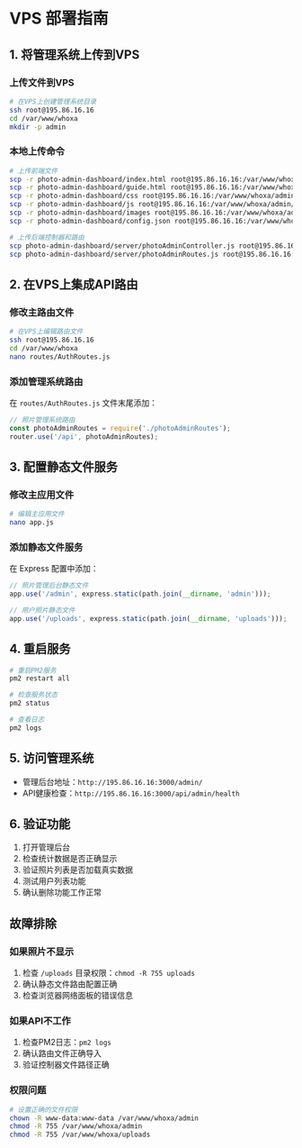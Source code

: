 # VPS 部署指南

## 1. 将管理系统上传到VPS

### 上传文件到VPS
```bash
# 在VPS上创建管理系统目录
ssh root@195.86.16.16
cd /var/www/whoxa
mkdir -p admin
```

### 本地上传命令
```bash
# 上传前端文件
scp -r photo-admin-dashboard/index.html root@195.86.16.16:/var/www/whoxa/admin/
scp -r photo-admin-dashboard/guide.html root@195.86.16.16:/var/www/whoxa/admin/
scp -r photo-admin-dashboard/css root@195.86.16.16:/var/www/whoxa/admin/
scp -r photo-admin-dashboard/js root@195.86.16.16:/var/www/whoxa/admin/
scp -r photo-admin-dashboard/images root@195.86.16.16:/var/www/whoxa/admin/
scp -r photo-admin-dashboard/config.json root@195.86.16.16:/var/www/whoxa/admin/

# 上传后端控制器和路由
scp photo-admin-dashboard/server/photoAdminController.js root@195.86.16.16:/var/www/whoxa/controller/Admin/
scp photo-admin-dashboard/server/photoAdminRoutes.js root@195.86.16.16:/var/www/whoxa/routes/
```

## 2. 在VPS上集成API路由

### 修改主路由文件
```bash
# 在VPS上编辑路由文件
ssh root@195.86.16.16
cd /var/www/whoxa
nano routes/AuthRoutes.js
```

### 添加管理系统路由
在 `routes/AuthRoutes.js` 文件末尾添加：
```javascript
// 照片管理系统路由
const photoAdminRoutes = require('./photoAdminRoutes');
router.use('/api', photoAdminRoutes);
```

## 3. 配置静态文件服务

### 修改主应用文件
```bash
# 编辑主应用文件
nano app.js
```

### 添加静态文件服务
在 Express 配置中添加：
```javascript
// 照片管理后台静态文件
app.use('/admin', express.static(path.join(__dirname, 'admin')));

// 用户照片静态文件
app.use('/uploads', express.static(path.join(__dirname, 'uploads')));
```

## 4. 重启服务

```bash
# 重启PM2服务
pm2 restart all

# 检查服务状态
pm2 status

# 查看日志
pm2 logs
```

## 5. 访问管理系统

- 管理后台地址：`http://195.86.16.16:3000/admin/`
- API健康检查：`http://195.86.16.16:3000/api/admin/health`

## 6. 验证功能

1. 打开管理后台
2. 检查统计数据是否正确显示
3. 验证照片列表是否加载真实数据
4. 测试用户列表功能
5. 确认删除功能工作正常

## 故障排除

### 如果照片不显示
1. 检查 `/uploads` 目录权限：`chmod -R 755 uploads`
2. 确认静态文件路由配置正确
3. 检查浏览器网络面板的错误信息

### 如果API不工作
1. 检查PM2日志：`pm2 logs`
2. 确认路由文件正确导入
3. 验证控制器文件路径正确

### 权限问题
```bash
# 设置正确的文件权限
chown -R www-data:www-data /var/www/whoxa/admin
chmod -R 755 /var/www/whoxa/admin
chmod -R 755 /var/www/whoxa/uploads
```
